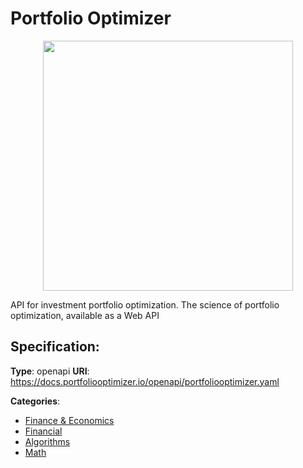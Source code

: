 # Portfolio Optimizer
<p align="center">
    <img width="400" src="https://raw.githubusercontent.com/apis-list/apis-list/apis/portfolio-optimizer/logo_256x256.png" />
</p>

API for investment portfolio optimization.  The science of portfolio optimization, available as a Web API

## Specification:
**Type**: openapi
**URI**: https://docs.portfoliooptimizer.io/openapi/portfoliooptimizer.yaml


**Categories**:
- [Finance & Economics](https://github.com/apis-list/apis-list#finance-and-economics)
- [Financial](https://github.com/apis-list/apis-list#financial)
- [Algorithms](https://github.com/apis-list/apis-list#algorithms)
- [Math](https://github.com/apis-list/apis-list#math)



